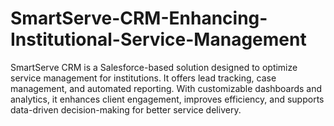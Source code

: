 # SmartServe-CRM-Enhancing-Institutional-Service-Management
SmartServe CRM is a Salesforce-based solution designed to optimize service management for institutions. It offers lead tracking, case management, and automated reporting. With customizable dashboards and analytics, it enhances client engagement, improves efficiency, and supports data-driven decision-making for better service delivery.
